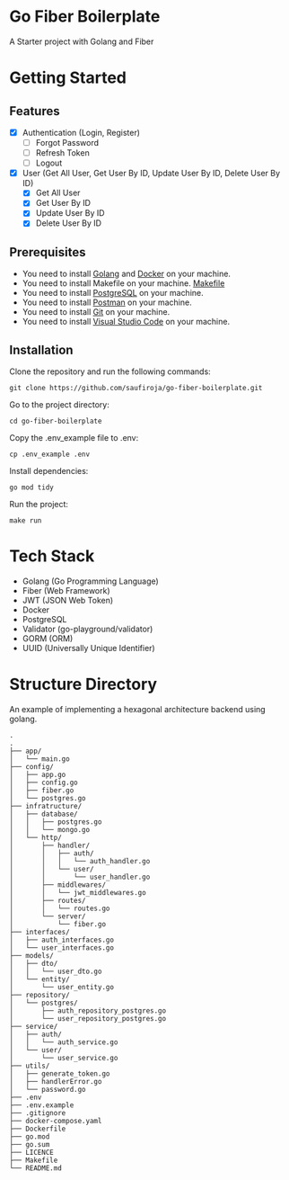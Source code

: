 # Go Fiber Boilerplate

A Starter project with Golang and Fiber

# Getting Started

## Features

- [x] Authentication (Login, Register)
  - [ ] Forgot Password
  - [ ] Refresh Token
  - [ ] Logout
- [x] User (Get All User, Get User By ID, Update User By ID, Delete User By ID)
  - [x] Get All User
  - [x] Get User By ID
  - [x] Update User By ID
  - [x] Delete User By ID

## Prerequisites

- You need to install [Golang](https://golang.org/doc/install) and [Docker](https://docs.docker.com/get-docker/) on your machine.
- You need to install Makefile on your machine. [Makefile](https://sourceforge.net/projects/mingw/)
- You need to install [PostgreSQL](https://www.postgresql.org/download/) on your machine.
- You need to install [Postman](https://www.postman.com/downloads/) on your machine.
- You need to install [Git](https://git-scm.com/downloads) on your machine.
- You need to install [Visual Studio Code](https://code.visualstudio.com/download) on your machine.

## Installation

Clone the repository and run the following commands:

```
git clone https://github.com/saufiroja/go-fiber-boilerplate.git
```

Go to the project directory:

```
cd go-fiber-boilerplate
```

Copy the .env_example file to .env:

```
cp .env_example .env
```

Install dependencies:

```
go mod tidy
```

Run the project:

```
make run
```

# Tech Stack

- Golang (Go Programming Language)
- Fiber (Web Framework)
- JWT (JSON Web Token)
- Docker
- PostgreSQL
- Validator (go-playground/validator)
- GORM (ORM)
- UUID (Universally Unique Identifier)

# Structure Directory

An example of implementing a hexagonal architecture backend using golang.

```
.
.
├── app/
│   └── main.go
├── config/
│   ├── app.go
│   ├── config.go
│   ├── fiber.go
│   └── postgres.go
├── infratructure/
│   ├── database/
│   │   ├── postgres.go
│   │   └── mongo.go
│   └── http/
│       ├── handler/
│       │   ├── auth/
│       │   │   └── auth_handler.go
│       │   └── user/
│       │       └── user_handler.go
│       ├── middlewares/
│       │   └── jwt_middlewares.go
│       ├── routes/
│       │   └── routes.go
│       └── server/
│           └── fiber.go
├── interfaces/
│   ├── auth_interfaces.go
│   └── user_interfaces.go
├── models/
│   ├── dto/
│   │   └── user_dto.go
│   └── entity/
│       └── user_entity.go
├── repository/
│   └── postgres/
│       ├── auth_repository_postgres.go
│       └── user_repository_postgres.go
├── service/
│   ├── auth/
│   │   └── auth_service.go
│   └── user/
│       └── user_service.go
├── utils/
│   ├── generate_token.go
│   ├── handlerError.go
│   └── password.go
├── .env
├── .env.example
├── .gitignore
├── docker-compose.yaml
├── Dockerfile
├── go.mod
├── go.sum
├── LICENCE
├── Makefile
└── README.md
```
